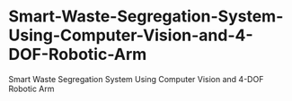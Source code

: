 # Smart-Waste-Segregation-System-Using-Computer-Vision-and-4-DOF-Robotic-Arm
Smart Waste Segregation System Using Computer Vision and 4-DOF Robotic Arm
